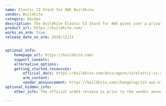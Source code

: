 ```yaml
---
name: Elastic CI Stack for AWS Buildkite
vendor: Buildkite
category: DevOps
description: The Buildkite Elastic CI Stack for AWS gives user a private, autoscaling Buildkite agent cluster. User can use the Buildkite Elastic CI Stack for AWS to parallelize large test suites across hundreds of nodes, run tests, app deployments, or AWS ops tasks.
product_url: https://buildkite.com/
works_on_arm: true
release_date_on_arm: 2020/12/11


optional_info:
    homepage_url: https://buildkite.com/
    support_caveats:
    alternative_options:
    getting_started_resources:
        official_docs: https://buildkite.com/docs/agent/v3/elastic-ci-aws
        arm_content:
        vendor_announcement: https://buildkite.com/changelog/115-aws-elastic-stack-support-for-arm-instances-rocket
optional_hidden_info:
    other_info: The official arm64 release is prior to the vendor announcement blog. Kindly refer [here](https://github.com/buildkite/elastic-ci-stack-for-aws/releases/tag/v5.1.0).

---
```

